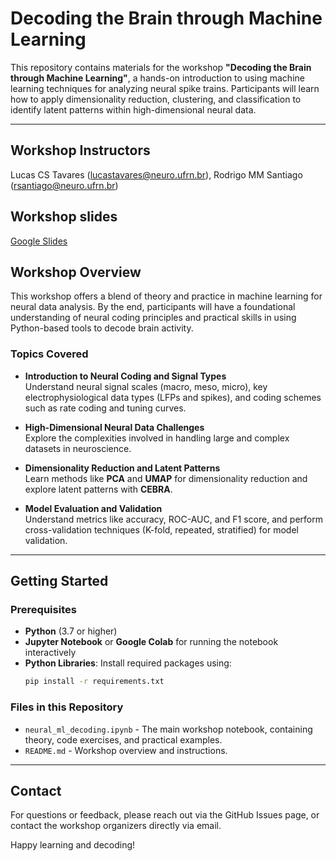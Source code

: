# Decoding the Brain through Machine Learning

This repository contains materials for the workshop **"Decoding the Brain through Machine Learning"**, a hands-on introduction to using machine learning techniques for analyzing neural spike trains. Participants will learn how to apply dimensionality reduction, clustering, and classification to identify latent patterns within high-dimensional neural data.

---

## Workshop Instructors
Lucas CS Tavares (lucastavares@neuro.ufrn.br), Rodrigo MM Santiago (rsantiago@neuro.ufrn.br)

## Workshop slides
[Google Slides](https://docs.google.com/presentation/d/1Nv_1vBjO3vQBcgrA4wjvwYYt3w4C8AFqnnY2h10KlD8/edit?usp=sharing)

## Workshop Overview

This workshop offers a blend of theory and practice in machine learning for neural data analysis. By the end, participants will have a foundational understanding of neural coding principles and practical skills in using Python-based tools to decode brain activity.

### Topics Covered

- **Introduction to Neural Coding and Signal Types**  
  Understand neural signal scales (macro, meso, micro), key electrophysiological data types (LFPs and spikes), and coding schemes such as rate coding and tuning curves.

- **High-Dimensional Neural Data Challenges**  
  Explore the complexities involved in handling large and complex datasets in neuroscience.

- **Dimensionality Reduction and Latent Patterns**  
  Learn methods like **PCA** and **UMAP** for dimensionality reduction and explore latent patterns with **CEBRA**.

- **Model Evaluation and Validation**  
  Understand metrics like accuracy, ROC-AUC, and F1 score, and perform cross-validation techniques (K-fold, repeated, stratified) for model validation.

---

## Getting Started

### Prerequisites

- **Python** (3.7 or higher)
- **Jupyter Notebook** or **Google Colab** for running the notebook interactively
- **Python Libraries**: Install required packages using:
  ```bash
  pip install -r requirements.txt

### Files in this Repository

- `neural_ml_decoding.ipynb` - The main workshop notebook, containing theory, code exercises, and practical examples.
- `README.md` - Workshop overview and instructions.

---

## Contact
For questions or feedback, please reach out via the GitHub Issues page, or contact the workshop organizers directly via email.

Happy learning and decoding!